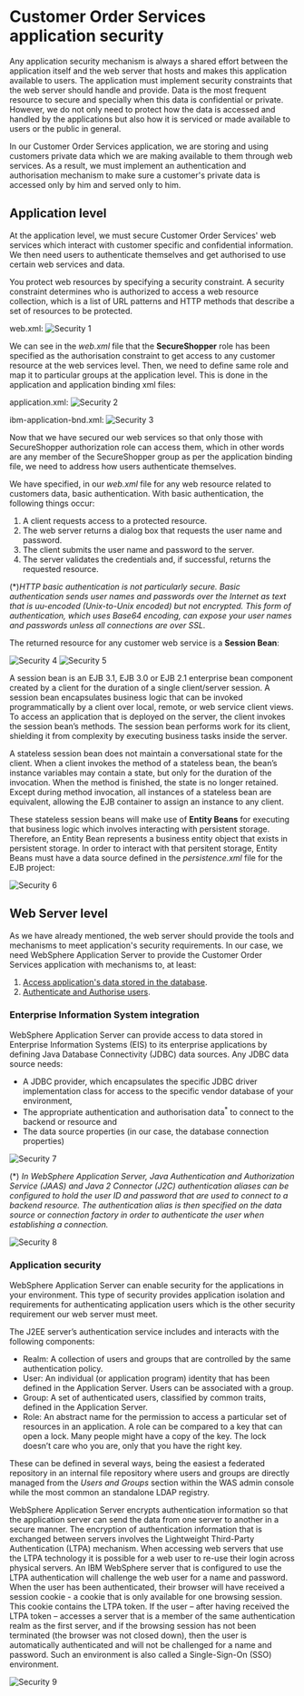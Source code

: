 # Customer Order Services application security

Any application security mechanism is always a shared effort between the application itself and the web server that hosts and makes this application available to users. The application must implement security constraints that the web server should handle and provide. Data is the most frequent resource to secure and specially when this data is confidential or private. However, we do not only need to protect how the data is accessed and handled by the applications but also how it is serviced or made available to users or the public in general.

In our Customer Order Services application, we are storing and using customers private data which we are making available to them through web services. As a result, we must implement an authentication and authorisation mechanism to make sure a customer's private data is accessed only by him and served only to him.

## Application level

At the application level, we must secure Customer Order Services' web services which interact with customer specific and confidential information. We then need users to authenticate themselves and get authorised to use certain web services and data.

You protect web resources by specifying a security constraint. A security constraint determines who is authorized to access a web resource collection, which is a list of URL patterns and HTTP methods that describe a set of resources to be protected.

web.xml:
![Security 1](https://github.com/ibm-cloud-architecture/refarch-jee/raw/master/static/imgs/Security/Security1.png)


We can see in the _web.xml_ file that the **SecureShopper** role has been specified as the authorisation constraint to get access to any customer resource at the web services level. Then, we need to define same role and map it to particular groups at the application level. This is done in the application and application binding xml files:

application.xml:
![Security 2](https://github.com/ibm-cloud-architecture/refarch-jee/raw/master/static/imgs/Security/Security2.png)

ibm-application-bnd.xml:
![Security 3](https://github.com/ibm-cloud-architecture/refarch-jee/raw/master/static/imgs/Security/Security3.png)

Now that we have secured our web services so that only those with SecureShopper authorization role can access them, which in other words are any member of the SecureShopper group as per the application binding file, we need to address how users authenticate themselves.

We have specified, in our _web.xml_ file for any web resource related to customers data, basic authentication. With basic authentication, the following things occur:

1. A client requests access to a protected resource.
2. The web server returns a dialog box that requests the user name and password.
3. The client submits the user name and password to the server.
4. The server validates the credentials and, if successful, returns the requested resource.

(\*)_HTTP basic authentication is not particularly secure. Basic authentication sends user names and passwords over the Internet as text that is uu-encoded (Unix-to-Unix encoded) but not encrypted. This form of authentication, which uses Base64 encoding, can expose your user names and passwords unless all connections are over SSL._

The returned resource for any customer web service is a **Session Bean**:

![Security 4](https://github.com/ibm-cloud-architecture/refarch-jee/raw/master/static/imgs/Security/Security4.png)
![Security 5](https://github.com/ibm-cloud-architecture/refarch-jee/raw/master/static/imgs/Security/Security5.png)

A session bean is an EJB 3.1, EJB 3.0 or EJB 2.1 enterprise bean component created by a client for the duration of a single client/server session. A session bean encapsulates business logic that can be invoked programmatically by a client over local, remote, or web service client views. To access an application that is deployed on the server, the client invokes the session bean’s methods. The session bean performs work for its client, shielding it from complexity by executing business tasks inside the server.

A stateless session bean does not maintain a conversational state for the client. When a client invokes the method of a stateless bean, the bean’s instance variables may contain a state, but only for the duration of the invocation. When the method is finished, the state is no longer retained. Except during method invocation, all instances of a stateless bean are equivalent, allowing the EJB container to assign an instance to any client.

These stateless session beans will make use of **Entity Beans** for executing that business logic which involves interacting with persistent storage. Therefore, an Entity Bean represents a business entity object that exists in persistent storage. In order to interact with that persitent storage, Entity Beans must have a data source defined in the _persistence.xml_ file for the EJB project:

![Security 6](https://github.com/ibm-cloud-architecture/refarch-jee/raw/master/static/imgs/Security/Security6.png)

## Web Server level

As we have already mentioned, the web server should provide the tools and mechanisms to meet application's security requirements. In our case, we need WebSphere Application Server to provide the Customer Order Services application with mechanisms to, at least:

1. [Access application's data stored in the database](#enterprise-information-system-integration).
2. [Authenticate and Authorise users](#application-security).

### Enterprise Information System integration

WebSphere Application Server can provide access to data stored in Enterprise Information Systems (EIS) to its enterprise applications by defining Java Database Connectivity (JDBC) data sources. Any JDBC data source needs:

* A JDBC provider, which encapsulates the specific JDBC driver implementation class for access to the specific vendor database of your environment,
* The appropriate authentication and authorisation data<sup>\*</sup> to connect to the backend or resource and
* The data source properties (in our case, the database connection properties)

![Security 7](https://github.com/ibm-cloud-architecture/refarch-jee/raw/master/static/imgs/Security/Security7.png)

(\*) _In WebSphere Application Server, Java Authentication and Authorization Service (JAAS) and Java 2 Connector (J2C) authentication aliases can be configured to hold the user ID and password that are used to connect to a backend resource. The authentication alias is then specified on the data source or connection factory in order to authenticate the user when establishing a connection._

![Security 8](https://github.com/ibm-cloud-architecture/refarch-jee/raw/master/static/imgs/Security/Security8.png)

### Application security

WebSphere Application Server can enable security for the applications in your environment. This type of security provides application isolation and requirements for authenticating application users which is the other security requirement our web server must meet.

The J2EE server’s authentication service includes and interacts with the following components:

* Realm: A collection of users and groups that are controlled by the same authentication policy.
* User: An individual (or application program) identity that has been defined in the Application Server. Users can be associated with a group.
* Group: A set of authenticated users, classified by common traits, defined in the Application Server.
* Role: An abstract name for the permission to access a particular set of resources in an application. A role can be compared to a key that can open a lock. Many people might have a copy of the key. The lock doesn’t care who you are, only that you have the right key.

These can be defined in several ways, being the easiest a federated repository in an internal file repository where users and groups are directly managed from the _Users and Groups_ section within the WAS admin console while the most common an standalone LDAP registry.

WebSphere Application Server encrypts authentication information so that the application server can send the data from one server to another in a secure manner. The encryption of authentication information that is exchanged between servers involves the Lightweight Third-Party Authentication (LTPA) mechanism. When accessing web servers that use the LTPA technology it is possible for a web user to re-use their login across physical servers. An IBM WebSphere server that is configured to use the LTPA authentication will challenge the web user for a name and password. When the user has been authenticated, their browser will have received a session cookie - a cookie that is only available for one browsing session. This cookie contains the LTPA token. If the user – after having received the LTPA token – accesses a server that is a member of the same authentication realm as the first server, and if the browsing session has not been terminated (the browser was not closed down), then the user is automatically authenticated and will not be challenged for a name and password. Such an environment is also called a Single-Sign-On (SSO) environment.

![Security 9](https://github.com/ibm-cloud-architecture/refarch-jee/raw/master/static/imgs/Security/Security9.png)
